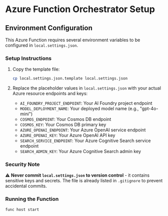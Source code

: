 # Azure Function Orchestrator Setup

## Environment Configuration

This Azure Function requires several environment variables to be configured in `local.settings.json`. 

### Setup Instructions

1. Copy the template file:
   ```bash
   cp local.settings.json.template local.settings.json
   ```

2. Replace the placeholder values in `local.settings.json` with your actual Azure resource endpoints and keys:
   - `AI_FOUNDRY_PROJECT_ENDPOINT`: Your AI Foundry project endpoint
   - `MODEL_DEPLOYMENT_NAME`: Your deployed model name (e.g., "gpt-4o-mini")
   - `COSMOS_ENDPOINT`: Your Cosmos DB endpoint
   - `COSMOS_KEY`: Your Cosmos DB primary key
   - `AZURE_OPENAI_ENDPOINT`: Your Azure OpenAI service endpoint
   - `AZURE_OPENAI_KEY`: Your Azure OpenAI API key
   - `SEARCH_SERVICE_ENDPOINT`: Your Azure Cognitive Search service endpoint
   - `SEARCH_ADMIN_KEY`: Your Azure Cognitive Search admin key

### Security Note

⚠️ **Never commit `local.settings.json` to version control** - it contains sensitive keys and secrets. The file is already listed in `.gitignore` to prevent accidental commits.

### Running the Function

```bash
func host start
```